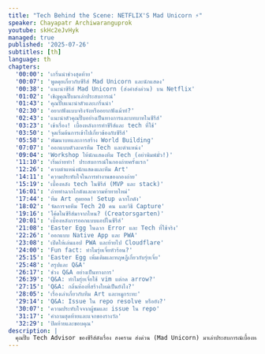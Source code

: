 ```yaml
---
title: "Tech Behind the Scene: NETFLIX'S Mad Unicorn ⚡"
speaker: Chayapatr Archiwaranguprok
youtube: skHc2eJvHyk
managed: true
published: '2025-07-26'
subtitles: [th]
language: th
chapters:
  '00:00': 'เกริ่นนำช่วงสุดท้าย'
  '00:07': 'พูดคุยเกี่ยวกับซีรีส์ Mad Unicorn และนักแสดง'
  '00:38': 'แนะนำซีรีส์ Mad Unicorn (ส่งคำส่งด่วน) บน Netflix'
  '01:02': 'เชิญคุณปั๊บมาเล่าประสบการณ์'
  '01:43': 'คุณปั๊บแนะนำตัวและเกริ่นนำ'
  '02:30': 'อยากฟังแบบจริงจังหรืออยากฟังเม้าท์?'
  '02:43': 'แนะนำตัวคุณปั๊บอย่างเป็นทางการและบทบาทในซีรีส์'
  '03:23': 'เข้าเรื่อง! เบื้องหลังการทำซีรีส์และ tech ที่ใช้'
  '03:50': 'จุดเริ่มต้นการเข้าไปเกี่ยวข้องกับซีรีส์'
  '05:58': 'พัฒนาบทและการสร้าง World Building'
  '07:07': 'ออกแบบตัวละครทีม Tech และตำแหน่ง'
  '09:04': 'Workshop ให้นักแสดงทีม Tech (อย่าพิมพ์มั่ว!)'
  '11:10': 'เริ่มถ่ายทำ! ประสบการณ์ในกองถ่ายครั้งแรก'
  '12:26': 'ควบตำแหน่งนักแสดงและทีม Art'
  '14:11': 'ความประทับใจในการทำงานของกองถ่าย'
  '15:19': 'เบื้องหลัง tech ในซีรีส์ (MVP และ stack)'
  '16:01': 'ถ่ายทำฉากโกดังและความท้าทายใหม่'
  '17:44': 'ทีม Art สุดยอด! Setup ฉากโกดัง'
  '18:02': 'จัดการจอทีม Tech 20 คน และวิธี Capture'
  '19:16': 'โค้ดในซีรีส์มาจากไหน? (Creatorsgarten)'
  '20:01': 'เบื้องหลังการออกแบบแอปในซีรีส์'
  '21:08': 'Easter Egg ในฉาก Error และ Tech ที่ใช้จริง'
  '22:26': 'ออกแบบ Native App และ PWA'
  '23:08': 'เปิดให้เล่นแอป PWA และย้ายไป Cloudflare'
  '24:00': 'Fun fact: ทำไมรุ่ยเจี๋ยหัวร้อน?'
  '25:15': 'Easter Egg เพิ่มเติมและทฤษฎีเกี่ยวกับรุ่ยเจี๋ย'
  '25:48': 'สรุปและ Q&A'
  '26:17': 'ช่วง Q&A อย่างเป็นทางการ'
  '26:39': 'Q&A: ทำไมรุ่ยเจี๋ยใช้ vim แต่กด arrow?'
  '27:15': 'Q&A: กลิ่นห้องที่สร้างใหม่เป็นยังไง?'
  '28:05': 'เรื่องเล่าเกี่ยวกับทีม Art และหมูกระทะ'
  '29:14': 'Q&A: Issue ใน repo resolve หรือยัง?'
  '30:07': 'ความประทับใจจากผู้ชมและ issue ใน repo'
  '31:17': 'คำถามสุดท้ายและแจกของรางวัล'
  '32:29': 'ปิดท้ายและขอบคุณ'
description: |
  คุณปั๊บ Tech Advisor ของซีรีส์ดังเรื่อง สงคราม ส่งด่วน (Mad Unicorn) มาเล่าประสบการณ์เบื้องหลังสุดฮาในการทำงานร่วมกับทีมผู้สร้าง  ฟังเรื่องราวการเข้าไปเป็นที่ปรึกษาทางเทคนิคให้กับซีรีส์  ตั้งแต่การสร้างโลกของทีม dev  การออกแบบหน้าจอและโค้ดที่ปรากฏในเรื่อง  ไปจนถึงการ workshop ให้นักแสดงที่ไม่มีพื้นฐานด้านเทคมาก่อน  รวมถึงเรื่องราวสนุกๆ ในกองถ่าย  และ easter egg ที่ซ่อนอยู่ในซีรีส์ที่คุณอาจไม่เคยสังเกต  มาร่วมฟังเรื่องราวการทำงานสุดบันเทิงที่ผสมผสานระหว่างโลกของเทคโนโลยีและวงการบันเทิงได้ในวิดีโอนี้
---
```


